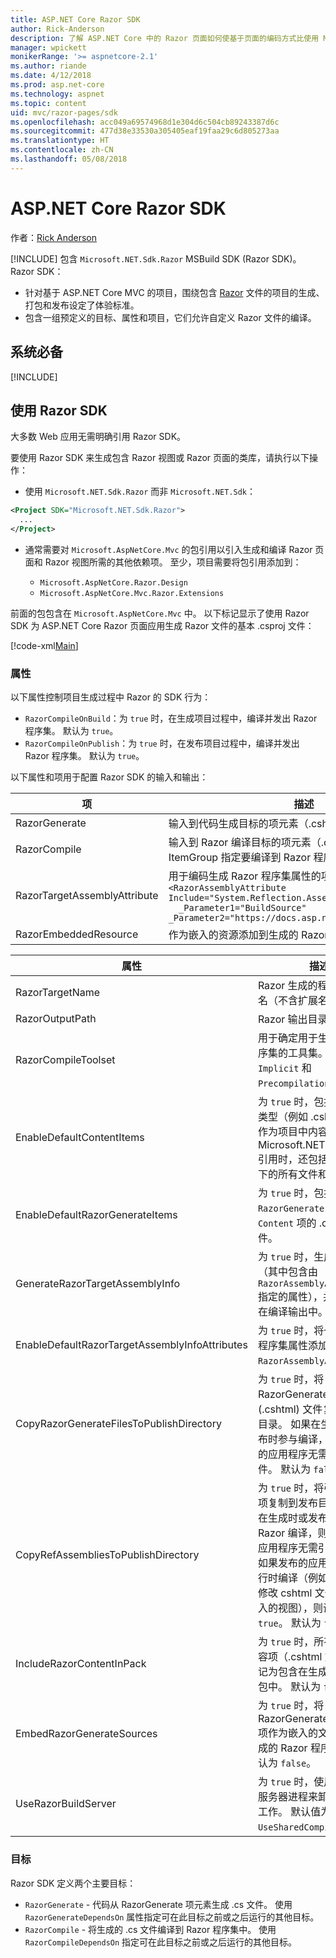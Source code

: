 ```yaml
---
title: ASP.NET Core Razor SDK
author: Rick-Anderson
description: 了解 ASP.NET Core 中的 Razor 页面如何使基于页面的编码方式比使用 MVC 更简单高效。
manager: wpickett
monikerRange: '>= aspnetcore-2.1'
ms.author: riande
ms.date: 4/12/2018
ms.prod: asp.net-core
ms.technology: aspnet
ms.topic: content
uid: mvc/razor-pages/sdk
ms.openlocfilehash: acc049a69574968d1e304d6c504cb89243387d6c
ms.sourcegitcommit: 477d38e33530a305405eaf19faa29c6d805273aa
ms.translationtype: HT
ms.contentlocale: zh-CN
ms.lasthandoff: 05/08/2018
---
```

# <a name="aspnet-core-razor-sdk"></a>ASP.NET Core Razor SDK

作者：[Rick Anderson](https://twitter.com/RickAndMSFT)

[!INCLUDE[](~/includes/2.1-SDK.md)] 包含 `Microsoft.NET.Sdk.Razor` MSBuild SDK (Razor SDK)。 Razor SDK：

* 针对基于 ASP.NET Core MVC 的项目，围绕包含 [Razor](xref:mvc/views/razor) 文件的项目的生成、打包和发布设定了体验标准。
* 包含一组预定义的目标、属性和项目，它们允许自定义 Razor 文件的编译。

## <a name="prerequisites"></a>系统必备

[!INCLUDE[](~/includes/2.1-SDK.md)]

## <a name="using-the-razor-sdk"></a>使用 Razor SDK

大多数 Web 应用无需明确引用 Razor SDK。 

要使用 Razor SDK 来生成包含 Razor 视图或 Razor 页面的类库，请执行以下操作：

* 使用 `Microsoft.NET.Sdk.Razor` 而非 `Microsoft.NET.Sdk`：
```xml
<Project SDK="Microsoft.NET.Sdk.Razor">
  ...
</Project>
```

* 通常需要对 `Microsoft.AspNetCore.Mvc` 的包引用以引入生成和编译 Razor 页面和 Razor 视图所需的其他依赖项。 至少，项目需要将包引用添加到：

    * `Microsoft.AspNetCore.Razor.Design` 
    * `Microsoft.AspNetCore.Mvc.Razor.Extensions`
    
 前面的包包含在 `Microsoft.AspNetCore.Mvc` 中。 以下标记显示了使用 Razor SDK 为 ASP.NET Core Razor 页面应用生成 Razor 文件的基本 .csproj 文件：
    
 [!code-xml[Main](sdk/sample/RazorSDK.csproj)]

### <a name="properties"></a>属性

以下属性控制项目生成过程中 Razor 的 SDK 行为：

* `RazorCompileOnBuild`：为 `true` 时，在生成项目过程中，编译并发出 Razor 程序集。 默认为 `true`。
* `RazorCompileOnPublish`：为 `true` 时，在发布项目过程中，编译并发出 Razor 程序集。 默认为 `true`。

以下属性和项用于配置 Razor SDK 的输入和输出：

| 项                                         | 描述                                                                   |
| ------------                                  | -------------                                                                 |
| RazorGenerate                                 | 输入到代码生成目标的项元素（.cshtml 文件）。 |
| RazorCompile                                  | 输入到 Razor 编译目标的项元素（.cs 文件）。 使用此 ItemGroup 指定要编译到 Razor 程序集中的其他文件。 |
| RazorTargetAssemblyAttribute                  | 用于编码生成 Razor 程序集属性的项元素。 例如:  <br />`<RazorAssemblyAttribute ` <br />  `Include="System.Reflection.AssemblyMetadataAttribute"`<br />`  _Parameter1="BuildSource" _Parameter2="https://docs.asp.net/">` |
| RazorEmbeddedResource                         | 作为嵌入的资源添加到生成的 Razor 程序集中的项元素 |

| 属性                                      | 描述                                                                   |
| ------------                                  | -------------                                                                 |
| RazorTargetName                               | Razor 生成的程序集的文件名（不含扩展名）。 | 
| RazorOutputPath                               | Razor 输出目录。                                      |
| RazorCompileToolset                           | 用于确定用于生成 Razor 程序集的工具集。 有效值为 `Implicit` 和 `PrecompilationTool`。 |
| EnableDefaultContentItems                     | 为 `true` 时，包括某些文件类型（例如 .cshtml 文件）作为项目中内容。 当通过 Microsoft.NET.Sdk.Web 引用时，还包括 wwwroot 下的所有文件和配置文件。         |
| EnableDefaultRazorGenerateItems               | 为 `true` 时，包括 `RazorGenerate` 项中 `Content` 项的 .cshtml 文件。 |
| GenerateRazorTargetAssemblyInfo               | 为 `true` 时，生成 .cs 文件（其中包含由 `RazorAssemblyAttribute` 指定的属性），并将其包含在编译输出中。 |
| EnableDefaultRazorTargetAssemblyInfoAttributes | 为 `true` 时，将一组默认的程序集属性添加到 `RazorAssemblyAttribute`。 |
| CopyRazorGenerateFilesToPublishDirectory       | 为 `true` 时，将 RazorGenerate 项 (.cshtml) 文件复制到发布目录。 如果在生成时或发布时参与编译，则通常发布的应用程序无需 Razor 文件。 默认为 `false`。 |
| CopyRefAssembliesToPublishDirectory            | 为 `true` 时，将引用程序集项复制到发布目录。 如果在生成时或发布时出现 Razor 编译，则通常发布的应用程序无需引用程序集。 如果发布的应用程序需要运行时编译（例如，在运行时修改 cshtml 文件或使用嵌入的视图），则设置为 `true`。 默认为 `false`。 |
| IncludeRazorContentInPack                      | 为 `true` 时，所有 Razor 内容项（.cshtml 文件）将标记为包含在生成的 NuGet 包中。 默认为 `false`。 |
| EmbedRazorGenerateSources | 为 `true` 时，将 RazorGenerate (.cshtml) 项作为嵌入的文件添加到生成的 Razor 程序集中。 默认为 `false`。 |
| UseRazorBuildServer                           | 为 `true` 时，使用永久生成服务器进程来卸载代码生成工作。 默认值为 `UseSharedCompilation`。 |

### <a name="targets"></a>目标
Razor SDK 定义两个主要目标：

* `RazorGenerate` - 代码从 RazorGenerate 项元素生成 .cs 文件。 使用 `RazorGenerateDependsOn` 属性指定可在此目标之前或之后运行的其他目标。
* `RazorCompile` - 将生成的 .cs 文件编译到 Razor 程序集中。 使用 `RazorCompileDependsOn` 指定可在此目标之前或之后运行的其他目标。
